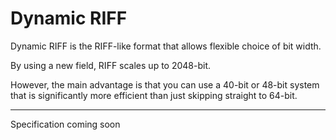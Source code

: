 # Dynamic RIFF

Dynamic RIFF is the RIFF-like format that allows flexible choice of bit width. 

By using a new field, RIFF scales up to 2048-bit.

However, the main advantage is that you can use a 40-bit or 48-bit system that is significantly more efficient than just skipping straight to 64-bit.

---

Specification coming soon